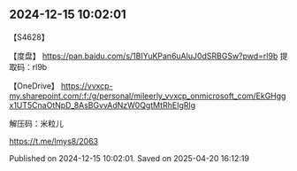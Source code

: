 
## 2024-12-15 10:02:01


【S4628】

【度盘】
https://pan.baidu.com/s/1BIYuKPan6uAluJ0dSRBGSw?pwd=rl9b 提取码：rl9b 

【OneDrive】
https://vvxcp-my.sharepoint.com/:f:/g/personal/mileerly_vvxcp_onmicrosoft_com/EkGHggx1UT5CnaOtNpD_8AsBGvvAdNzW0QgtMtRhEIgRlg

解压码：米粒儿

https://t.me/lmys8/2063

Published on 2024-12-15 10:02:01. Saved on 2025-04-20 16:12:19
